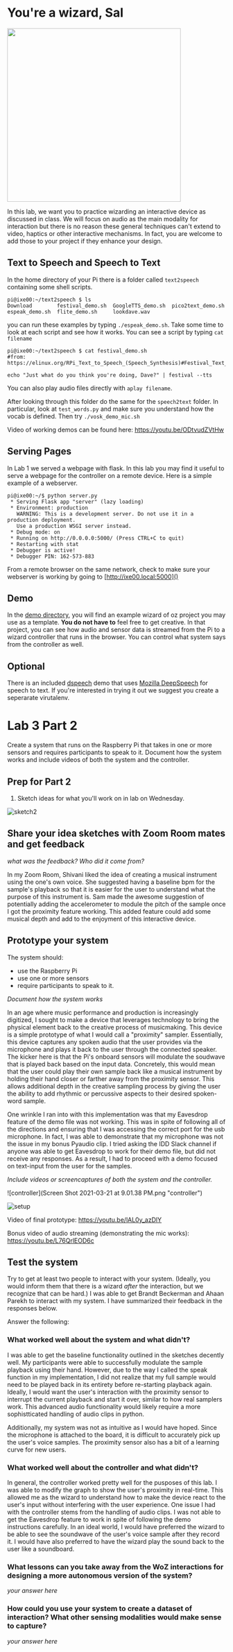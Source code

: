 # You're a wizard, Sal

<img src="https://pbs.twimg.com/media/Cen7qkHWIAAdKsB.jpg" height="400">

In this lab, we want you to practice wizarding an interactive device as discussed in class. We will focus on audio as the main modality for interaction but there is no reason these general techniques can't extend to video, haptics or other interactive mechanisms. In fact, you are welcome to add those to your project if they enhance your design.


## Text to Speech and Speech to Text

In the home directory of your Pi there is a folder called `text2speech` containing some shell scripts.

```
pi@ixe00:~/text2speech $ ls
Download        festival_demo.sh  GoogleTTS_demo.sh  pico2text_demo.sh
espeak_demo.sh  flite_demo.sh     lookdave.wav

```

you can run these examples by typing 
`./espeak_demo.sh`. Take some time to look at each script and see how it works. You can see a script by typing `cat filename`

```
pi@ixe00:~/text2speech $ cat festival_demo.sh 
#from: https://elinux.org/RPi_Text_to_Speech_(Speech_Synthesis)#Festival_Text_to_Speech

echo "Just what do you think you're doing, Dave?" | festival --tts

```

You can also play audio files directly with `aplay filename`.

After looking through this folder do the same for the `speech2text` folder. In particular, look at `test_words.py` and make sure you understand how the vocab is defined. Then try `./vosk_demo_mic.sh`

Video of working demos can be found here: https://youtu.be/ODtvudZVtHw

## Serving Pages

In Lab 1 we served a webpage with flask. In this lab you may find it useful to serve a webpage for the controller on a remote device. Here is a simple example of a webserver.

```
pi@ixe00:~/$ python server.py
 * Serving Flask app "server" (lazy loading)
 * Environment: production
   WARNING: This is a development server. Do not use it in a production deployment.
   Use a production WSGI server instead.
 * Debug mode: on
 * Running on http://0.0.0.0:5000/ (Press CTRL+C to quit)
 * Restarting with stat
 * Debugger is active!
 * Debugger PIN: 162-573-883
```
From a remote browser on the same network, check to make sure your webserver is working by going to [http://ixe00.local:5000]()


## Demo

In the [demo directory](./demo), you will find an example wizard of oz project you may use as a template. **You do not have to** feel free to get creative. In that project, you can see how audio and sensor data is streamed from the Pi to a wizard controller that runs in the browser. You can control what system says from the controller as well.

## Optional

There is an included [dspeech](.dspeech) demo that uses [Mozilla DeepSpeech](https://github.com/mozilla/DeepSpeech) for speech to text. If you're interested in trying it out we suggest you create a seperarate virutalenv. 



# Lab 3 Part 2

Create a system that runs on the Raspberry Pi that takes in one or more sensors and requires participants to speak to it. Document how the system works and include videos of both the system and the controller.

## Prep for Part 2

1. Sketch ideas for what you'll work on in lab on Wednesday.

![sketch2](IMG_DEE84B0CC3AE-1.jpeg "sketch")

## Share your idea sketches with Zoom Room mates and get feedback

*what was the feedback? Who did it come from?*

In my Zoom Room, Shivani liked the idea of creating a musical instrument using the one's own voice. She suggested having a baseline bpm for the sample's playback so that it is easier for the user to understand what the purpose of this instrument is. Sam made the awesome suggestion of potentially adding the accelerometer to module the pitch of the sample once I got the proximity feature working. This added feature could add some musical depth and add to the enjoyment of this interactive device.

## Prototype your system

The system should:
* use the Raspberry Pi 
* use one or more sensors
* require participants to speak to it. 

*Document how the system works*

In an age where music performance and production is increasingly digitized, I sought to make a device that leverages technology to bring the physical element back to the creative process of musicmaking. This device is a simple prototype of what I would call a "proximity" sampler. Essentially, this device captures any spoken audio that the user provides via the microphone and plays it back to the user through the connected speaker. The kicker here is that the Pi's onboard sensors will modulate the soudwave that is played back based on the input data. Concretely, this would mean that the user could play their own sample back like a musical instrument by holding their hand closer or farther away from the proximity sensor. This allows additional depth in the creative sampling process by giving the user the ability to add rhythmic or percussive aspects to their desired spoken-word sample.

One wrinkle I ran into with this implementation was that my Eavesdrop feature of the demo file was not working. This was in spite of following all of the directions and ensuring that I was accessing the correct port for the usb microphone. In fact, I was able to demonstrate that my microphone was not the issue in my bonus Pyaudio clip. I tried asking the IDD Slack channel if anyone was able to get Eavesdrop to work for their demo file, but did not receive any responses. As a result, I had to proceed with a demo focused on text-input from the user for the samples. 

*Include videos or screencaptures of both the system and the controller.*

![controller](Screen Shot 2021-03-21 at 9.01.38 PM.png "controller")

![setup](IMG_0208.jpg "setup")


Video of final prototype: https://youtu.be/lAL0y_azDlY

Bonus video of audio streaming (demonstrating the mic works): https://youtu.be/L76QrlEOD6c

## Test the system
Try to get at least two people to interact with your system. (Ideally, you would inform them that there is a wizard _after_ the interaction, but we recognize that can be hard.)
I was able to get Brandt Beckerman and Ahaan Parekh to interact with my system. I have summarized their feedback in the responses below.

Answer the following:

### What worked well about the system and what didn't?

I was able to get the baseline functionality outlined in the sketches decently well. My participants were able to successfully modulate the sample playback using their hand. However, due to the way I called the speak function in my implementation, I did not realize that my full sample would need to be played back in its entirety before re-starting playback again. Ideally, I would want the user's interaction with the proximity sensor to interrupt the current playback and start it over, similar to how real samplers work. This advanced audio functionality would likely require a more sophistticated handling of audio clips in python. 

Additionally, my system was not as intuitive as I would have hoped. Since the microphone is attached to the board, it is difficult to accurately pick up the user's voice samples. The proximity sensor also has a bit of a learning curve for new users. 

### What worked well about the controller and what didn't?

In general, the controller worked pretty well for the pusposes of this lab. I was able to modify the graph to show the user's proximity in real-time. This allowed me as the wizard to understand how to make the device react to the user's input without interfering with the user experience. One issue I had with the controller stems from the handling of audio clips. I was not able to get the Eavesdrop feature to work in spite of following the demo instructions carefully. In an ideal world, I would have preferred the wizard to be able to see the soundwave of the user's voice sample after they record it. I would have also preferred to have the wizard play the sound back to the user like a soundboard.

### What lessons can you take away from the WoZ interactions for designing a more autonomous version of the system?

*your answer here*


### How could you use your system to create a dataset of interaction? What other sensing modalities would make sense to capture?

*your answer here*

